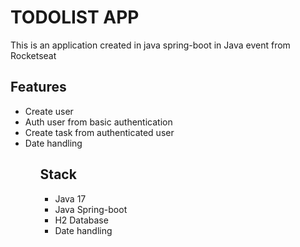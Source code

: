 # TODOLIST APP

This is an application created in java spring-boot in Java event from Rocketseat

## Features

<ul>
    <li>Create user</li>
    <li>Auth user from basic authentication</li>
    <li>Create task from authenticated user</li>
    <li>Date handling</li>
<ul>

## Stack

<ul>
    <li>Java 17</li>
    <li>Java Spring-boot</li>
    <li>H2 Database</li>
    <li>Date handling</li>
<ul>
